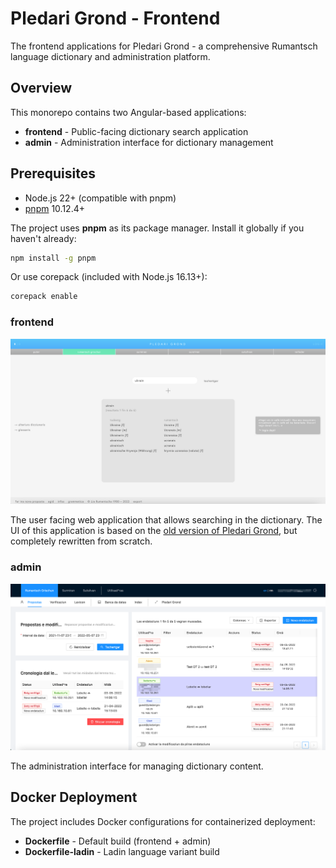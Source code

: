 # Pledari Grond - Frontend

The frontend applications for Pledari Grond - a comprehensive Rumantsch language dictionary and administration platform.

## Overview

This monorepo contains two Angular-based applications:

- **frontend** - Public-facing dictionary search application
- **admin** - Administration interface for dictionary management

## Prerequisites

- Node.js 22+ (compatible with pnpm)
- [pnpm](https://pnpm.io/) 10.12.4+

The project uses **pnpm** as its package manager. Install it globally if you haven't already:

```bash
npm install -g pnpm
```

Or use corepack (included with Node.js 16.13+):

```bash
corepack enable
```

### frontend

![Screenshot frontend](/imgs/frontend.png?raw=true "The frontend of the Pledari Grond")

The user facing web application that allows searching in the dictionary. The UI of this application is based on the [old version of Pledari Grond](https://github.com/plattafurma-libra/pledari-grond/tree/surmiran/maalr.gwt), but completely rewritten from scratch.

### admin

![Screenshot admin](/imgs/admin.png?raw=true "The admin section of the Pledari Grond")

The administration interface for managing dictionary content.

## Docker Deployment

The project includes Docker configurations for containerized deployment:

- **Dockerfile** - Default build (frontend + admin)
- **Dockerfile-ladin** - Ladin language variant build

